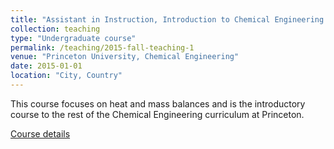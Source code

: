 ```yaml
---
title: "Assistant in Instruction, Introduction to Chemical Engineering Principles, CBE 245"
collection: teaching
type: "Undergraduate course"
permalink: /teaching/2015-fall-teaching-1
venue: "Princeton University, Chemical Engineering"
date: 2015-01-01
location: "City, Country"
---
```


This course focuses on heat and mass balances and is the introductory course to the rest of the Chemical Engineering curriculum at Princeton.

[Course details](https://m.princeton.edu/default/courses/detail?area=CBE&course=001759&term=1232&_tab=info)
